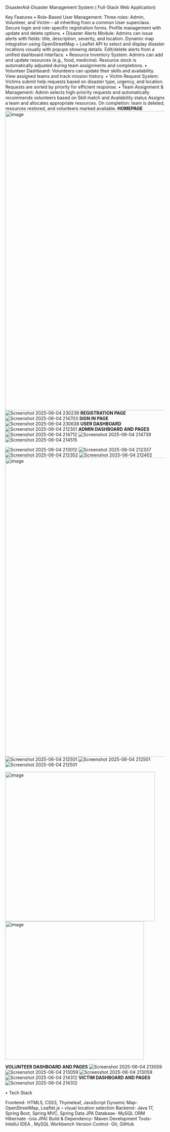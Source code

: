DisasterAid-Disaster Management System ( Full-Stack Web Application)

Key Features
•	Role-Based User Management:
Three roles: Admin, Volunteer, and Victim – all inheriting from a common User superclass.
Secure login and role-specific registration forms.
Profile management with update and delete options.
•	 Disaster Alerts Module:
Admins can issue alerts with fields: title, description, severity, and location.
Dynamic map integration using OpenStreetMap + Leaflet API to select and display disaster locations visually with popups showing details.
Edit/delete alerts from a unified dashboard interface.
•	Resource Inventory System:
Admins can add and update resources (e.g., food, medicine).
Resource stock is automatically adjusted during team assignments and completions.
•	 Volunteer Dashboard:
Volunteers can update their skills and availability.
View assigned teams and track mission history.
•	Victim Request System:
Victims submit help requests based on disaster type, urgency, and location.
Requests are sorted by priority for efficient response.
•	 Team Assignment & Management:
Admin selects high-priority requests and automatically recommends volunteers based on Skill match	and Availability status
Assigns a team and allocates appropriate resources.
On completion: team is deleted, resources restored, and volunteers marked available.
**HOMEPAGE**
<img width="947" alt="image" src="https://github.com/user-attachments/assets/086872bc-6cbd-4259-8daf-b46a3bd96e60" />
![Screenshot 2025-06-04 230239](https://github.com/user-attachments/assets/b736bf73-26f5-4746-8fc8-bd6c4a163912)
**REGISTRATION PAGE**
![Screenshot 2025-06-04 214703](https://github.com/user-attachments/assets/0657e34f-e124-416f-ab65-3ec43bae5efc)
**SIGN IN PAGE**
![Screenshot 2025-06-04 230638](https://github.com/user-attachments/assets/f94481bd-8914-4f11-8eed-184596421530)
**USER DASHBOARD**
![Screenshot 2025-06-04 212301](https://github.com/user-attachments/assets/af87a9c0-3025-48bc-85cf-c27eba650584)
**ADMIN DASHBOARD AND PAGES**
![Screenshot 2025-06-04 214712](https://github.com/user-attachments/assets/d25c8b66-1e48-448f-823a-833f6717c279)
![Screenshot 2025-06-04 214739](https://github.com/user-attachments/assets/d10f350d-14f3-46ca-ad27-db3a38cb930c)
![Screenshot 2025-06-04 214515](https://github.com/user-attachments/assets/3762e1b5-089b-4f74-8cc9-355fd83af367)

![Screenshot 2025-06-04 213012](https://github.com/user-attachments/assets/c5f17414-6da6-4c3e-ae81-7d339c5f0fc9)
![Screenshot 2025-06-04 212337](https://github.com/user-attachments/assets/61ad040d-6a20-4e92-9e46-83009af50e1e)
![Screenshot 2025-06-04 212352](https://github.com/user-attachments/assets/17677231-776f-4109-a11f-066e3210703b)
![Screenshot 2025-06-04 212402](https://github.com/user-attachments/assets/95cd5dc9-38e9-4dea-99d5-41caa395e337)
<img width="946" alt="image" src="https://github.com/user-attachments/assets/5a067b23-ad07-4f0f-a195-4162c9ca4122" />
![Screenshot 2025-06-04 212501](https://github.com/user-attachments/assets/7b5b84ad-4426-4d27-8ff6-bab7a64c0aa5)
![Screenshot 2025-06-04 212501](https://github.com/user-attachments/assets/6c86fb7a-46a5-4c6c-98d5-443ae3163d1c)
![Screenshot 2025-06-04 212501](https://github.com/user-attachments/assets/b530f3e7-e58a-4f86-b88f-e6cd6060756b)

<img width="473" alt="image" src="https://github.com/user-attachments/assets/b6577984-6e96-40a0-9a8d-409c46d07550" />
<img width="438" alt="image" src="https://github.com/user-attachments/assets/1994b237-6b7e-4c71-85bc-cf7bc296473a" />

**VOLUNTEER DASHBOARD AND PAGES**
![Screenshot 2025-06-04 213059](https://github.com/user-attachments/assets/f43e99e5-5248-4a04-af89-d01c28df5eeb)
![Screenshot 2025-06-04 213059](https://github.com/user-attachments/assets/4536027e-773d-4818-a5bb-18a5cdb84b8a)
![Screenshot 2025-06-04 213059](https://github.com/user-attachments/assets/0187617d-f254-4881-94ec-821d43fa640c)
![Screenshot 2025-06-04 214312](https://github.com/user-attachments/assets/490026d4-0223-4f73-bbbb-6dcdb18d9819)
**VICTIM DASHBOARD AND PAGES**
![Screenshot 2025-06-04 214312](https://github.com/user-attachments/assets/121a1091-f9b8-4c6b-b805-9d08f97d37a2)


•	Tech Stack 

Frontend-	HTML5, CSS3, Thymeleaf, JavaScript
Dynamic Map-OpenStreetMap, Leaflet.js – visual location selection
Backend-	Java 17, Spring Boot, Spring MVC, Spring Data JPA
Database-	MySQL 
ORM	Hibernate -(via JPA)
Build & Dependency-	Maven
Development Tools-	IntelliJ IDEA , MySQL Workbench
Version Control-	Git, GitHub



